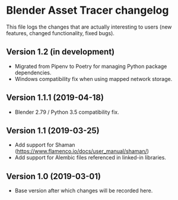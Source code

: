 # Blender Asset Tracer changelog

This file logs the changes that are actually interesting to users (new features,
changed functionality, fixed bugs).

## Version 1.2 (in development)

- Migrated from Pipenv to Poetry for managing Python package dependencies.
- Windows compatibility fix when using mapped network storage.


## Version 1.1.1 (2019-04-18)

- Blender 2.79 / Python 3.5 compatibility fix.


## Version 1.1 (2019-03-25)

- Add support for Shaman (https://www.flamenco.io/docs/user_manual/shaman/)
- Add support for Alembic files referenced in linked-in libraries.


## Version 1.0 (2019-03-01)

- Base version after which changes will be recorded here.
